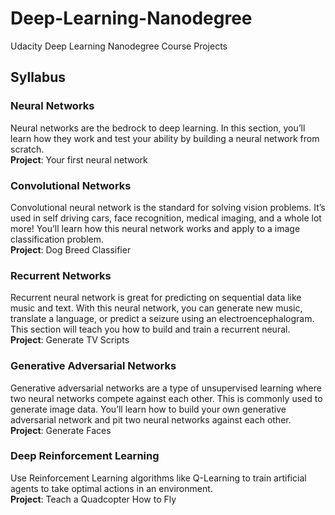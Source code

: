 # Deep-Learning-Nanodegree
Udacity Deep Learning Nanodegree Course Projects

## Syllabus

### Neural Networks
Neural networks are the bedrock to deep learning. In this section, you’ll learn how they work and test your ability by building a neural network from scratch.  
**Project**: Your first neural network

### Convolutional Networks
Convolutional neural network is the standard for solving vision problems. It’s used in self driving cars, face recognition, medical imaging, and a whole lot more! You’ll learn how this neural network works and apply to a image classification problem.  
**Project**: Dog Breed Classifier

### Recurrent Networks
Recurrent neural network is great for predicting on sequential data like music and text. With this neural network, you can generate new music, translate a language, or predict a seizure using an electroencephalogram. This section will teach you how to build and train a recurrent neural.  
**Project**: Generate TV Scripts

### Generative Adversarial Networks
Generative adversarial networks are a type of unsupervised learning where two neural networks compete against each other. This is commonly used to generate image data. You’ll learn how to build your own generative adversarial network and pit two neural networks against each other.  
**Project**: Generate Faces

### Deep Reinforcement Learning
Use Reinforcement Learning algorithms like Q-Learning to train artificial agents to take optimal actions in an environment.  
**Project**: Teach a Quadcopter How to Fly
